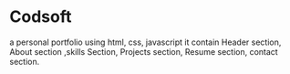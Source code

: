 # Codsoft
a personal portfolio using html, css, javascript it contain Header section, About section ,skills Section, Projects section, Resume section, contact section.
